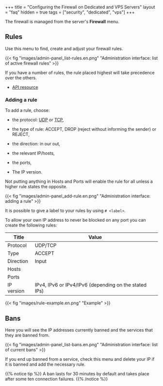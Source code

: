 +++
title = "Configuring the Firewall on Dedicated and VPS Servers"
layout = "faq"
hidden = true
tags = ["security", "dedicated", "vps"]
+++

The firewall is managed from the server's **Firewall** menu.

## Rules

Use this menu to find, create and adjust your firewall rules.

{{< fig "images/admin-panel_list-rules.en.png" "Administration interface: list of active firewall rules" >}}

If you have a number of rules, the rule placed highest will take precedence over the others.

- [API resource](https://api.alwaysdata.com/v1/firewall/doc/)

### Adding a rule

To add a rule, choose:

- the protocol: [UDP](https://en.wikipedia.org/wiki/User_Datagram_Protocol) or [TCP](https://en.wikipedia.org/wiki/Transmission_Control_Protocol),

- the type of rule: ACCEPT, DROP (reject without informing the sender) or REJECT,
- the direction: in our out,
- the relevant IP/hosts,
- the ports,
- The IP version.

Not putting anything in Hosts and Ports will enable the rule for all unless a higher rule states the opposite.

{{< fig "images/admin-panel_add-rule.en.png" "Administration interface: adding a rule" >}}

It is possible to give a label to your rules by using ```# <label>```.

To allow your own IP address to never be blocked on any port you can create the following rules:

|Title|Value|
|--- |--- |
|Protocol|UDP/TCP|
|Type|ACCEPT|
|Direction|Input|
|Hosts|<your IP>|
|Ports|<specify nothing>|
|IP version|IPv4, IPv6 or IPv4/IPv6 (depending on the stated IPs)|

{{< fig "images/rule-example.en.png" "Example" >}}

## Bans

Here you will see the IP addresses currently banned and the services that they are banned from.

{{< fig "images/admin-panel_list-bans.en.png" "Administration interface: list of current bans" >}}

If you end up banned from a service, check this menu and delete your IP if it is banned and add the necessary rule.

{{% notice tip %}}
A ban lasts for 30 minutes by default and takes place after some ten connection failures.
{{% /notice %}}
